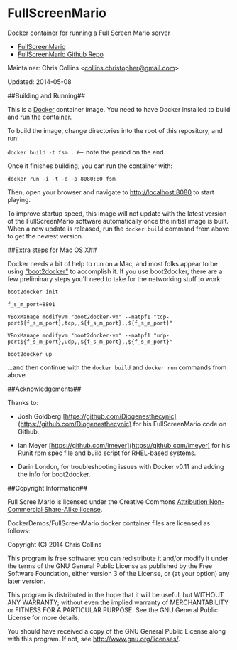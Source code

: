 FullScreenMario
===============

Docker container for running a Full Screen Mario server

* [FullScreenMario](http://www.fullscreenmario.com/)
* [FullScreenMario Github Repo](https://github.com/Diogenesthecynic/FullScreenMario)

Maintainer: Chris Collins \<collins.christopher@gmail.com\>

Updated: 2014-05-08

##Building and Running##

This is a [Docker](http://docker.io) container image.  You need to have Docker installed to build and run the container.

To build the image, change directories into the root of this repository, and run:

`docker build -t fsm .`  <-- note the period on the end

Once it finishes building, you can run the container with:

`docker run -i -t -d -p 8080:80 fsm`

Then, open your browser and navigate to [http://localhost:8080](http://localhost:8080) to start playing.

To improve startup speed, this image will not update with the latest version of the FullScreenMario software automatically once the initial image is built.  When a new update is released, run the `docker build` command from above to get the newest version.

##Extra steps for Mac OS X##

Docker needs a bit of help to run on a Mac, and most folks appear to be using ["boot2docker"](http://boot2docker.io/) to accomplish it.  If you use boot2docker, there are a few preliminary steps you'll need to take for the networking stuff to work:

`boot2docker init`

`f_s_m_port=8801`

`VBoxManage modifyvm "boot2docker-vm" --natpf1 "tcp-port${f_s_m_port},tcp,,${f_s_m_port},,${f_s_m_port}"`

`VBoxManage modifyvm "boot2docker-vm" --natpf1 "udp-port${f_s_m_port},udp,,${f_s_m_port},,${f_s_m_port}"`

`boot2docker up`

...and then continue with the `docker build` and `docker run` commands from above.

##Acknowledgements##

Thanks to:

* Josh Goldberg [https://github.com/Diogenesthecynic](https://github.com/Diogenesthecynic) for his FullScreenMario code on Github.

* Ian Meyer [https://github.com/imeyer](https://github.com/imeyer) for his Runit rpm spec file and build script for RHEL-based systems.

* Darin London, for troubleshooting issues with Docker v0.11 and adding the info for boot2docker.

##Copyright Information##

Full Scree Mario is licensed under the Creative Commons [Attribution Non-Commercial Share-Alike license](http://creativecommons.org/licenses/by-nc-sa/3.0/).  

DockerDemos/FullScreenMario docker container files are licensed as follows:

Copyright (C) 2014 Chris Collins

This program is free software: you can redistribute it and/or modify it under the terms of the GNU General Public License as published by the Free Software Foundation, either version 3 of the License, or (at your option) any later version.

This program is distributed in the hope that it will be useful, but WITHOUT ANY WARRANTY; without even the implied warranty of MERCHANTABILITY or FITNESS FOR A PARTICULAR PURPOSE. See the GNU General Public License for more details.

You should have received a copy of the GNU General Public License along with this program. If not, see http://www.gnu.org/licenses/.
